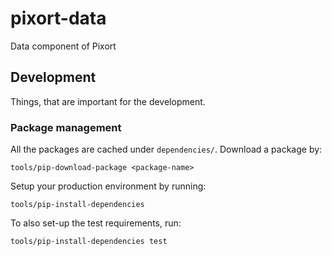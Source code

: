 # pixort-data

Data component of Pixort

## Development

Things, that are important for the development.

### Package management

All the packages are cached under `dependencies/`. Download a package by:
    
    tools/pip-download-package <package-name>

Setup your production environment by running:

    tools/pip-install-dependencies

To also set-up the test requirements, run:

    tools/pip-install-dependencies test
